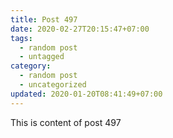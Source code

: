 ```yaml
---
title: Post 497
date: 2020-02-27T20:15:47+07:00
tags:
  - random post
  - untagged
category:
  - random post
  - uncategorized
updated: 2020-01-20T08:41:49+07:00
---
```

This is content of post 497